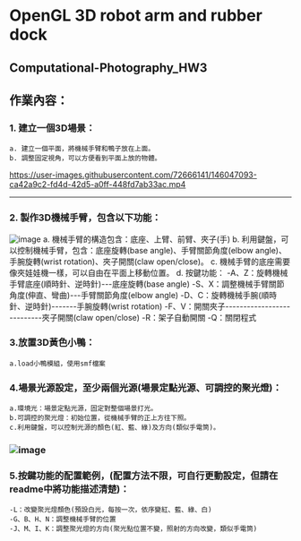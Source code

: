 # OpenGL 3D robot arm and rubber dock 
## Computational-Photography_HW3

## 作業內容：
### 1. 建立一個3D場景：
	a. 建立一個平面，將機械手臂和鴨子放在上面。
	b. 調整固定視角，可以方便看到平面上放的物體。
https://user-images.githubusercontent.com/72666141/146047093-ca42a9c2-fd4d-42d5-a0ff-448fd7ab33ac.mp4

---

### 2. 製作3D機械手臂，包含以下功能：
![image](https://user-images.githubusercontent.com/72666141/141769732-add5e6f8-f363-40b4-878e-267363b78e9f.png)
	a. 機械手臂的構造包含：底座、上臂、前臂、夾子(手)
	b. 利用鍵盤，可以控制機械手臂，包含：底座旋轉(base angle)、手臂關節角度(elbow angle)、手腕旋轉(wrist rotation)、夾子開關(claw open/close)。
	c. 機械手臂的底座需要像夾娃娃機一樣，可以自由在平面上移動位置。
	d. 按鍵功能：
		-A、Z：旋轉機械手臂底座(順時針、逆時針)---底座旋轉(base angle)
		-S、X：調整機械手臂關節角度(伸直、彎曲)---手臂關節角度(elbow angle)
		-D、C：旋轉機械手腕(順時針、逆時針)-------手腕旋轉(wrist rotation)
		-F、V：開關夾子---------------------------夾子開關(claw open/close)
		-R：架子自動開關
		-Q：關閉程式



	
###	3.放置3D黃色小鴨：
	a.load小鴨模組，使用smf檔案

###	4.場景光源設定，至少兩個光源(場景定點光源、可調控的聚光燈)：
	a.環境光：場景定點光源，固定對整個場景打光。
	b.可調控的聚光燈：初始位置，從機械手臂的正上方往下照。
	c.利用鍵盤，可以控制光源的顏色(紅、藍、綠)及方向(類似手電筒)。
###	![image](https://user-images.githubusercontent.com/72666141/141769541-e969fcfa-bac3-426d-b284-f7c91b9f31db.png)

###	5.按鍵功能的配置範例，(配置方法不限，可自行更動設定，但請在readme中將功能描述清楚)：
	
	-L：改變聚光燈顏色(預設白光，每按一次，依序變紅、藍、綠、白)
	-G、B、H、N：調整機械手臂的位置
	-J、M、I、K：調整聚光燈的方向(聚光點位置不變，照射的方向改變，類似手電筒)
